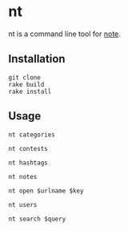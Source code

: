 # nt

nt is a command line tool for [note](https://note.com/).

## Installation

```
git clone
rake build
rake install
```

## Usage

```
nt categories

nt contests

nt hashtags

nt notes

nt open $urlname $key

nt users

nt search $query
```

